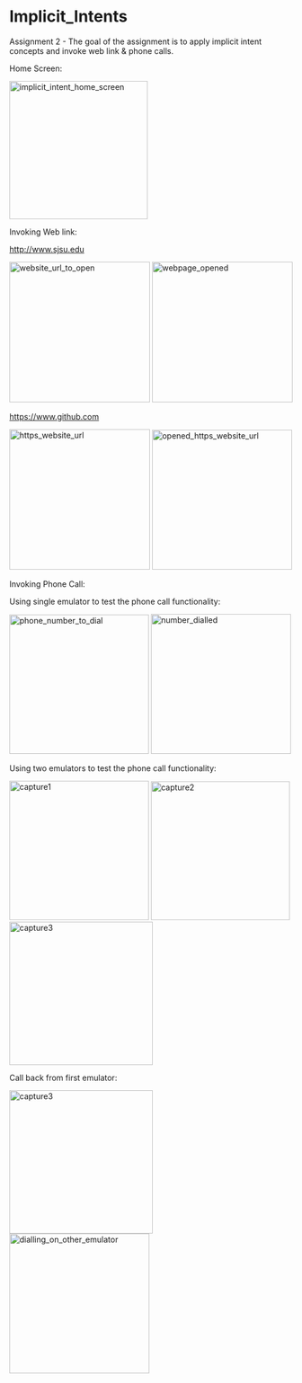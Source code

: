 # Implicit_Intents

Assignment 2 - The goal of the assignment is to apply implicit intent concepts and invoke web link & phone calls.

Home Screen:

<img width="246" alt="implicit_intent_home_screen" src="https://user-images.githubusercontent.com/44592616/53555256-69a07500-3af6-11e9-8180-2a1fdb168df3.PNG">

Invoking Web link:

http://www.sjsu.edu

<img width="250" alt="website_url_to_open" src="https://user-images.githubusercontent.com/44592616/53688021-dcc20b00-3cf1-11e9-8721-0d38e0f31886.PNG">   <img width="250" alt="webpage_opened" src="https://user-images.githubusercontent.com/44592616/53688028-0c711300-3cf2-11e9-9617-86387f5a0085.PNG">

https://www.github.com

<img width="250" alt="https_website_url" src="https://user-images.githubusercontent.com/44592616/53688034-3d514800-3cf2-11e9-8b58-f494268fce0b.PNG">  <img width="249" alt="opened_https_website_url" src="https://user-images.githubusercontent.com/44592616/53688037-50641800-3cf2-11e9-8a06-f2ebabb466cb.PNG">

Invoking Phone Call:

Using single emulator to test the phone call functionality:

<img width="248" alt="phone_number_to_dial" src="https://user-images.githubusercontent.com/44592616/53688046-7a1d3f00-3cf2-11e9-8587-f189b1312d97.PNG">  <img width="249" alt="number_dialled" src="https://user-images.githubusercontent.com/44592616/53688048-8acdb500-3cf2-11e9-8da1-576bebbca117.PNG">

Using two emulators to test the phone call functionality:

<img width="248" alt="capture1" src="https://user-images.githubusercontent.com/44592616/53688061-cd8f8d00-3cf2-11e9-8d21-5bd3b37b5dd2.PNG">  <img width="247" alt="capture2" src="https://user-images.githubusercontent.com/44592616/53688069-ded89980-3cf2-11e9-97c3-9754f1721759.PNG">  <img width="255" alt="capture3" src="https://user-images.githubusercontent.com/44592616/53688075-03347600-3cf3-11e9-8b3c-0a295d295d1a.PNG">

Call back from first emulator:

<img width="255" alt="capture3" src="https://user-images.githubusercontent.com/44592616/53688084-27905280-3cf3-11e9-875a-2d1fb0a30bb5.PNG">  <img width="249" alt="dialling_on_other_emulator" src="https://user-images.githubusercontent.com/44592616/53688089-3ecf4000-3cf3-11e9-91a2-a4a740243fb8.PNG">








 
